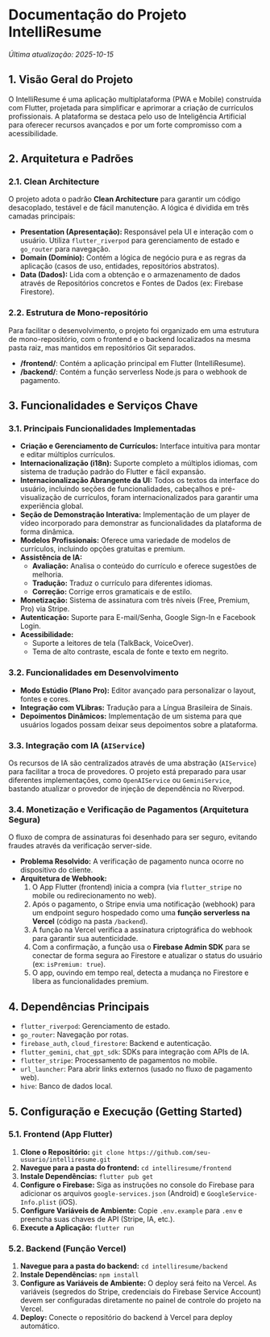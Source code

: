 # Documentação do Projeto IntelliResume

*Última atualização: 2025-10-15*

<!-- 
Este documento serve como uma fonte central de verdade para o projeto IntelliResume.
Ele é projetado para ser lido tanto por humanos quanto por assistentes de IA, 
fornecendo contexto claro sobre a arquitetura, funcionalidades e configuração do projeto.
-->

## 1. Visão Geral do Projeto

O IntelliResume é uma aplicação multiplataforma (PWA e Mobile) construída com Flutter, projetada para simplificar e aprimorar a criação de currículos profissionais. A plataforma se destaca pelo uso de Inteligência Artificial para oferecer recursos avançados e por um forte compromisso com a acessibilidade.

## 2. Arquitetura e Padrões

### 2.1. Clean Architecture
O projeto adota o padrão **Clean Architecture** para garantir um código desacoplado, testável e de fácil manutenção. A lógica é dividida em três camadas principais:

*   **Presentation (Apresentação):** Responsável pela UI e interação com o usuário. Utiliza `flutter_riverpod` para gerenciamento de estado e `go_router` para navegação.
*   **Domain (Domínio):** Contém a lógica de negócio pura e as regras da aplicação (casos de uso, entidades, repositórios abstratos).
*   **Data (Dados):** Lida com a obtenção e o armazenamento de dados através de Repositórios concretos e Fontes de Dados (ex: Firebase Firestore).

### 2.2. Estrutura de Mono-repositório
Para facilitar o desenvolvimento, o projeto foi organizado em uma estrutura de mono-repositório, com o frontend e o backend localizados na mesma pasta raiz, mas mantidos em repositórios Git separados.

- **/frontend/**: Contém a aplicação principal em Flutter (IntelliResume).
- **/backend/**: Contém a função serverless Node.js para o webhook de pagamento.

## 3. Funcionalidades e Serviços Chave

### 3.1. Principais Funcionalidades Implementadas

*   **Criação e Gerenciamento de Currículos:** Interface intuitiva para montar e editar múltiplos currículos.
*   **Internacionalização (i18n):** Suporte completo a múltiplos idiomas, com sistema de tradução padrão do Flutter e fácil expansão.
*   **Internacionalização Abrangente da UI:** Todos os textos da interface do usuário, incluindo seções de funcionalidades, cabeçalhos e pré-visualização de currículos, foram internacionalizados para garantir uma experiência global.
*   **Seção de Demonstração Interativa:** Implementação de um player de vídeo incorporado para demonstrar as funcionalidades da plataforma de forma dinâmica.
*   **Modelos Profissionais:** Oferece uma variedade de modelos de currículos, incluindo opções gratuitas e premium.
*   **Assistência de IA:**
    *   **Avaliação:** Analisa o conteúdo do currículo e oferece sugestões de melhoria.
    *   **Tradução:** Traduz o currículo para diferentes idiomas.
    *   **Correção:** Corrige erros gramaticais e de estilo.
*   **Monetização:** Sistema de assinatura com três níveis (Free, Premium, Pro) via Stripe.
*   **Autenticação:** Suporte para E-mail/Senha, Google Sign-In e Facebook Login.
*   **Acessibilidade:**
    *   Suporte a leitores de tela (TalkBack, VoiceOver).
    *   Tema de alto contraste, escala de fonte e texto em negrito.

### 3.2. Funcionalidades em Desenvolvimento

*   **Modo Estúdio (Plano Pro):** Editor avançado para personalizar o layout, fontes e cores.
*   **Integração com VLibras:** Tradução para a Língua Brasileira de Sinais.
*   **Depoimentos Dinâmicos:** Implementação de um sistema para que usuários logados possam deixar seus depoimentos sobre a plataforma.

### 3.3. Integração com IA (`AIService`)

Os recursos de IA são centralizados através de uma abstração (`AIService`) para facilitar a troca de provedores. O projeto está preparado para usar diferentes implementações, como `OpenAIService` ou `GeminiService`, bastando atualizar o provedor de injeção de dependência no Riverpod.

### 3.4. Monetização e Verificação de Pagamentos (Arquitetura Segura)

O fluxo de compra de assinaturas foi desenhado para ser seguro, evitando fraudes através da verificação server-side.

*   **Problema Resolvido:** A verificação de pagamento nunca ocorre no dispositivo do cliente.
*   **Arquitetura de Webhook:**
    1.  O App Flutter (frontend) inicia a compra (via `flutter_stripe` no mobile ou redirecionamento no web).
    2.  Após o pagamento, o Stripe envia uma notificação (webhook) para um endpoint seguro hospedado como uma **função serverless na Vercel** (código na pasta `/backend`).
    3.  A função na Vercel verifica a assinatura criptográfica do webhook para garantir sua autenticidade.
    4.  Com a confirmação, a função usa o **Firebase Admin SDK** para se conectar de forma segura ao Firestore e atualizar o status do usuário (ex: `isPremium: true`).
    5.  O app, ouvindo em tempo real, detecta a mudança no Firestore e libera as funcionalidades premium.

## 4. Dependências Principais

*   `flutter_riverpod`: Gerenciamento de estado.
*   `go_router`: Navegação por rotas.
*   `firebase_auth`, `cloud_firestore`: Backend e autenticação.
*   `flutter_gemini`, `chat_gpt_sdk`: SDKs para integração com APIs de IA.
*   `flutter_stripe`: Processamento de pagamentos no mobile.
*   `url_launcher`: Para abrir links externos (usado no fluxo de pagamento web).
*   `hive`: Banco de dados local.

## 5. Configuração e Execução (Getting Started)

### 5.1. Frontend (App Flutter)

1.  **Clone o Repositório:** `git clone https://github.com/seu-usuario/intelliresume.git`
2.  **Navegue para a pasta do frontend:** `cd intelliresume/frontend`
3.  **Instale Dependências:** `flutter pub get`
4.  **Configure o Firebase:** Siga as instruções no console do Firebase para adicionar os arquivos `google-services.json` (Android) e `GoogleService-Info.plist` (iOS).
5.  **Configure Variáveis de Ambiente:** Copie `.env.example` para `.env` e preencha suas chaves de API (Stripe, IA, etc.).
6.  **Execute a Aplicação:** `flutter run`

### 5.2. Backend (Função Vercel)

1.  **Navegue para a pasta do backend:** `cd intelliresume/backend`
2.  **Instale Dependências:** `npm install`
3.  **Configure as Variáveis de Ambiente:** O deploy será feito na Vercel. As variáveis (segredos do Stripe, credenciais do Firebase Service Account) devem ser configuradas diretamente no painel de controle do projeto na Vercel.
4.  **Deploy:** Conecte o repositório do backend à Vercel para deploy automático.